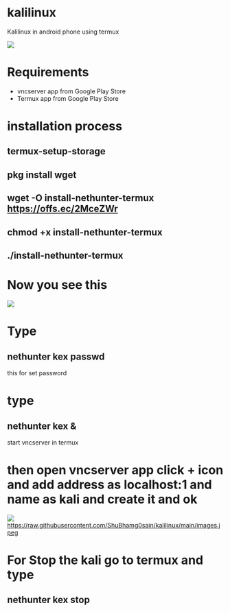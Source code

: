 # kalilinux
Kalilinux in android phone using termux

![ ](https://raw.githubusercontent.com/ShuBhamg0sain/kalilinux/main/images%20(1).jpeg)

# Requirements
*  vncserver app from Google Play Store
* Termux app from Google Play Store
# installation process

## termux-setup-storage

## pkg install wget

## wget -O install-nethunter-termux https://offs.ec/2MceZWr

## chmod +x install-nethunter-termux

## ./install-nethunter-termux

# Now you see this 

![ ](https://raw.githubusercontent.com/ShuBhamg0sain/kalilinux/main/images.png)

# Type 
## nethunter kex passwd
this for set password

# type 
 ## nethunter kex &    
 start vncserver in termux
# then open vncserver app click + icon and add address as localhost:1 and name as kali and create it and ok

![ ](https://raw.githubusercontent.com/ShuBhamg0sain/kalilinux/main/Screenshot_20190805-221720.png)
 https://raw.githubusercontent.com/ShuBhamg0sain/kalilinux/main/images.jpeg
# For Stop the kali go to termux and type 
## nethunter kex stop
